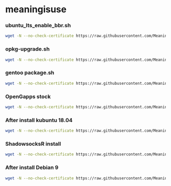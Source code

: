 # meaningisuse

### ubuntu_lts_enable_bbr.sh
``` bash
wget -N --no-check-certificate https://raw.githubusercontent.com/Meaningisuse/meaningisuse/master/ubuntu_lts_enable_bbr.sh && chmod +x ubuntu_lts_enable_bbr.sh && bash ubuntu_lts_enable_bbr.sh
```
### opkg-upgrade.sh
``` bash
wget -N --no-check-certificate https://raw.githubusercontent.com/Meaningisuse/meaningisuse/master/opkg-upgrade.sh && chmod +x opkg-upgrade.sh && ./opkg-upgrade.sh
```

### gentoo package.sh
``` bash
wget -N --no-check-certificate https://raw.githubusercontent.com/Meaningisuse/meaningisuse/master/gentoo-package.sh && chmod +x gentoo-package.sh && ./gentoo-package.sh
```

### OpenGapps stock
``` bash
wget -N --no-check-certificate https://raw.githubusercontent.com/Meaningisuse/meaningisuse/master/installer.sh
```

### After install kubuntu 18.04
``` bash
wget -N --no-check-certificate https://raw.githubusercontent.com/Meaningisuse/meaningisuse/master/kubuntu_18.04.sh && chmod +x kubuntu_18.04.sh && ./kubuntu_18.04.sh
```

### ShadowsocksR install
``` bash
wget -N --no-check-certificate https://raw.githubusercontent.com/Meaningisuse/meaningisuse/master/debian_shadowsocksr.sh && chmod +x debian_shadowsocksr.sh && ./debian_shadowsocksr.sh
```

### After install Debian 9
``` bash
wget -N --no-check-certificate https://raw.githubusercontent.com/Meaningisuse/meaningisuse/master/Debian-9.sh && chmod +x Debian-9.sh && ./Debian-9.sh
```
